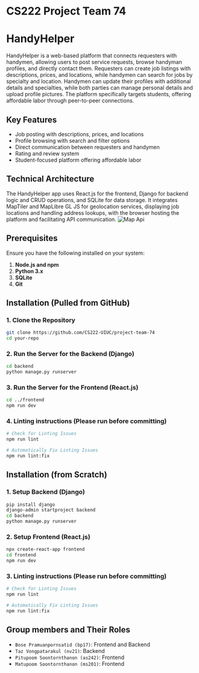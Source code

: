 # CS222 Project Team 74

# **HandyHelper**
HandyHelper is a web-based platform that connects requesters with handymen, allowing users to post service requests, browse handyman profiles, and directly contact them. Requesters can create job listings with descriptions, prices, and locations, while handymen can search for jobs by specialty and location. Handymen can update their profiles with additional details and specialties, while both parties can manage personal details and upload profile pictures. The platform specifically targets students, offering affordable labor through peer-to-peer connections.

## **Key Features**
- Job posting with descriptions, prices, and locations
- Profile browsing with search and filter options
- Direct communication between requesters and handymen
- Rating and review system
- Student-focused platform offering affordable labor

## **Technical Architecture**
The HandyHelper app uses React.js for the frontend, Django for backend logic and CRUD operations, and SQLite for data storage. It integrates MapTiler and MapLibre GL JS for geolocation services, displaying job locations and handling address lookups, with the browser hosting the platform and facilitating API communication.
![Map Api](https://github.com/user-attachments/assets/f6b9b525-f9c3-4ade-9ec2-016dce1e24cb)


## **Prerequisites**
Ensure you have the following installed on your system:
1. **Node.js and npm**
2. **Python 3.x**
3. **SQLite**
4. **Git**

## **Installation (Pulled from GitHub)**

### 1. Clone the Repository
```bash
git clone https://github.com/CS222-UIUC/project-team-74
cd your-repo
```

### 2. Run the Server for the Backend (Django)
```bash
cd backend
python manage.py runserver
```

### 3. Run the Server for the Frontend (React.js)
```bash
cd ../frontend
npm run dev
```

### 4. Linting instructions (Please run before committing)
```bash
# Check for Linting Issues
npm run lint

# Automatically Fix Linting Issues
npm run lint:fix
```

## **Installation (from Scratch)**

### 1. Setup Backend (Django)
```bash
pip install django
django-admin startproject backend
cd backend
python manage.py runserver
```

### 2. Setup Frontend (React.js)
```bash
npx create-react-app frontend
cd frontend
npm run dev
```

### 3. Linting instructions (Please run before committing)
```bash
# Check for Linting Issues
npm run lint

# Automatically Fix Linting Issues
npm run lint:fix
```

## **Group members and Their Roles**
- `Bose Pramuanpornsatid (bp17)`: Frontend and Backend
- `Taz Vongpatarakul (nv21)`: Backend
- `Pitupoom Soontornthanon (as242)`: Frontend
- `Matupoom Soontornthanon (ms201)`: Frontend

